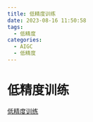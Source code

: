 ```yaml
---
title: 低精度训练
date: 2023-08-16 11:50:58
tags:
  - 低精度
categories:
  - AIGC  
  - 低精度
---
```


<p></p>
<!-- more -->

# 低精度训练
[低精度训练](https://candied-skunk-1ca.notion.site/cb067e2d0bc545d898cd43dd1091c8b3?pvs=4)
